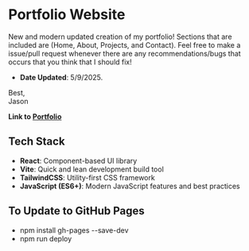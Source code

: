 # Portfolio Website
New and modern updated creation of my portfolio! Sections that are included are (Home, About, Projects, and Contact). Feel free to make a issue/pull request whenever there are any recommendations/bugs that occurs that you think that I should fix!
- **Date Updated**: 5/9/2025.

Best,<br>
Jason

**Link to [Portfolio](https://serjason2.github.io/jason-portfolio)** 

## Tech Stack
- **React**: Component-based UI library
- **Vite**: Quick and lean development build tool
- **TailwindCSS**: Utility-first CSS framework
- **JavaScript (ES6+)**: Modern JavaScript features and best practices

## To Update to GitHub Pages
- npm install gh-pages --save-dev
- npm run deploy
